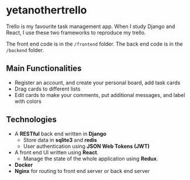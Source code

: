 # yetanothertrello

Trello is my favourite task management app. When I study Django and React, I use these two frameworks to reproduce my trello.

The front end code is in the `/frontend` folder. The back end code is in the `/backend` folder.

## Main Functionalities

- Register an account, and create your personal board, add task cards
- Drag cards to different lists
- Edit cards to make your comments, put additional messages, and label with colors

## Technologies

- A **RESTful** back end written in **Django**
  - Store data in **sqlite3** and **redis**
  - User authentication using **JSON Web Tokens (JWT)**
- A front end UI written using **React**.
  - Manage the state of the whole application using **Redux**.
- **Docker**
- **Nginx** for routing to front end server or back end server